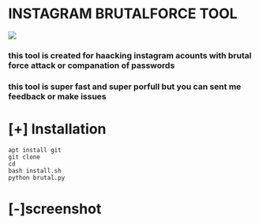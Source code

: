 # INSTAGRAM BRUTALFORCE TOOL 

<img src="s.jpg">

### this tool is created for haacking instagram acounts with brutal force attack or companation of passwords 
### this tool is super fast and super porfull but you can sent me feedback or make issues

# [+] Installation

 ```
apt install git 
git clone 
cd 
bash install.sh 
python brutal.py
 ```

# [-]screenshot
